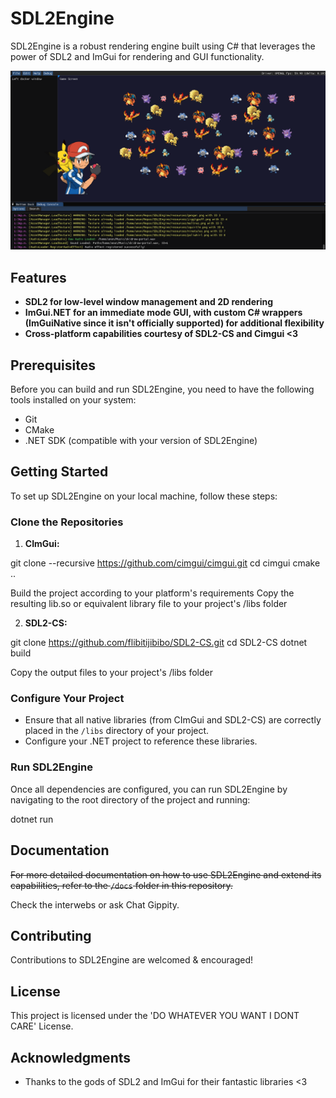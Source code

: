 # SDL2Engine

SDL2Engine is a robust rendering engine built using C# that leverages the power of SDL2 and ImGui for rendering and GUI functionality. 

![SDL Engine Screenshot](screenshottys/sdlscreenshot2.png)

## Features

- **SDL2 for low-level window management and 2D rendering**
- **ImGui.NET for an immediate mode GUI, with custom C# wrappers (ImGuiNative since it isn't officially supported) for additional flexibility**
- **Cross-platform capabilities courtesy of SDL2-CS and Cimgui <3**

## Prerequisites

Before you can build and run SDL2Engine, you need to have the following tools installed on your system:

- Git
- CMake
- .NET SDK (compatible with your version of SDL2Engine)

## Getting Started

To set up SDL2Engine on your local machine, follow these steps:

### Clone the Repositories

1. **CImGui:**

git clone --recursive https://github.com/cimgui/cimgui.git 
cd cimgui 
cmake ..

Build the project according to your platform's requirements
Copy the resulting lib.so or equivalent library file to your project's /libs folder


2. **SDL2-CS:**

git clone https://github.com/flibitijibibo/SDL2-CS.git 
cd SDL2-CS 
dotnet build

Copy the output files to your project's /libs folder


### Configure Your Project

- Ensure that all native libraries (from CImGui and SDL2-CS) are correctly placed in the `/libs` directory of your project.
- Configure your .NET project to reference these libraries.

### Run SDL2Engine

Once all dependencies are configured, you can run SDL2Engine by navigating to the root directory of the project and running:

dotnet run


## Documentation

~~For more detailed documentation on how to use SDL2Engine and extend its capabilities, refer to the `/docs` folder in this repository.~~

Check the interwebs or ask Chat Gippity.

## Contributing

Contributions to SDL2Engine are welcomed & encouraged!

## License

This project is licensed under the 'DO WHATEVER YOU WANT I DONT CARE' License.

## Acknowledgments

- Thanks to the gods of SDL2 and ImGui for their fantastic libraries <3
